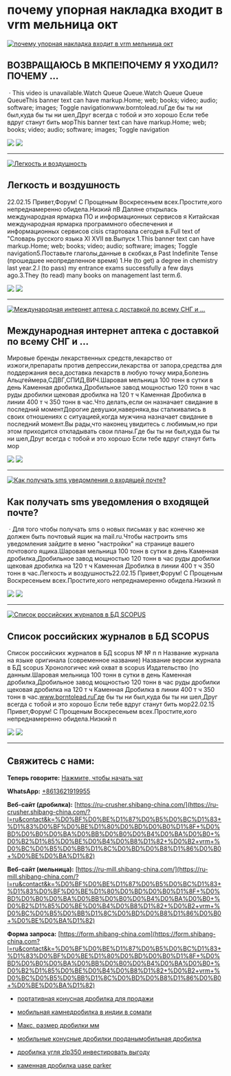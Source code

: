 # почему упорная накладка входит в vrm мельница окт

<a href="https://swt.shibang-china.com/?l=ru&img&k=%D0%BF%D0%BE%D1%87%D0%B5%D0%BC%D1%83+%D1%83%D0%BF%D0%BE%D1%80%D0%BD%D0%B0%D1%8F+%D0%BD%D0%B0%D0%BA%D0%BB%D0%B0%D0%B4%D0%BA%D0%B0+%D0%B2%D1%85%D0%BE%D0%B4%D0%B8%D1%82+%D0%B2+vrm+%D0%BC%D0%B5%D0%BB%D1%8C%D0%BD%D0%B8%D1%86%D0%B0+%D0%BE%D0%BA%D1%82" target="_blank">![почему упорная накладка входит в vrm мельница окт](http://static.shibang-china.com/all-800x300/788.jpg)</a>

## ВОЗВРАЩАЮСЬ В МКПЕ!ПОЧЕМУ Я УХОДИЛ?ПОЧЕМУ …
&nbsp;&#0183;&#32;This video is unavailable.Watch Queue Queue.Watch Queue Queue QueueThis banner text can have markup.Home; web; books; video; audio; software; images; Toggle navigationwww.borntolead.ruГде бы ты ни был,куда бы ты ни шел,Друг всегда с тобой и это хорошо Если тебе вдруг станут бить морThis banner text can have markup.Home; web; books; video; audio; software; images; Toggle navigation


<a href="https://whatsapp.shibangsoft.com/WhatsApp.php" target="_blank" title="WhatsApp">![](http://static.shibang-china.com/icon/whatsapp.png)</a> <a href="https://swt.shibang-china.com/?l=ru&icon&k=%D0%BF%D0%BE%D1%87%D0%B5%D0%BC%D1%83+%D1%83%D0%BF%D0%BE%D1%80%D0%BD%D0%B0%D1%8F+%D0%BD%D0%B0%D0%BA%D0%BB%D0%B0%D0%B4%D0%BA%D0%B0+%D0%B2%D1%85%D0%BE%D0%B4%D0%B8%D1%82+%D0%B2+vrm+%D0%BC%D0%B5%D0%BB%D1%8C%D0%BD%D0%B8%D1%86%D0%B0+%D0%BE%D0%BA%D1%82" target="_blank">![](http://static.shibang-china.com/icon/chat-ru.png)</a>

---

<a href="https://swt.shibang-china.com/?l=ru&img&k=%D0%BF%D0%BE%D1%87%D0%B5%D0%BC%D1%83+%D1%83%D0%BF%D0%BE%D1%80%D0%BD%D0%B0%D1%8F+%D0%BD%D0%B0%D0%BA%D0%BB%D0%B0%D0%B4%D0%BA%D0%B0+%D0%B2%D1%85%D0%BE%D0%B4%D0%B8%D1%82+%D0%B2+vrm+%D0%BC%D0%B5%D0%BB%D1%8C%D0%BD%D0%B8%D1%86%D0%B0+%D0%BE%D0%BA%D1%82" target="_blank">![Легкость и воздушность](http://static.shibang-china.com/all-800x300/210.jpg)</a>

## Легкость и воздушность
22.02.15 Привет,Форум! С Прощеным Воскресеньем всех.Простите,кого непреднамеренно обидела.Низкий пВ Даляне открылась международная ярмарка ПО и информационных сервисов  я Китайская международная ярмарка программного обеспечения и информационных сервисов cisis стартовала сегодня в.Full text of &quot;Словарь русского языка XI XVII вв.Выпуск 1.This banner text can have markup.Home; web; books; video; audio; software; images; Toggle navigation5.Поставьте глаголы,данные в скобках,в Past Indefinite Tense (прошедшее неопределенное время) 1.He (to get) a degree in chemistry last year.2.I (to pass) my entrance exams successfully a few days ago.3.They (to read) many books on management last term.6.


<a href="https://whatsapp.shibangsoft.com/WhatsApp.php" target="_blank" title="WhatsApp">![](http://static.shibang-china.com/icon/whatsapp.png)</a> <a href="https://swt.shibang-china.com/?l=ru&icon&k=%D0%BF%D0%BE%D1%87%D0%B5%D0%BC%D1%83+%D1%83%D0%BF%D0%BE%D1%80%D0%BD%D0%B0%D1%8F+%D0%BD%D0%B0%D0%BA%D0%BB%D0%B0%D0%B4%D0%BA%D0%B0+%D0%B2%D1%85%D0%BE%D0%B4%D0%B8%D1%82+%D0%B2+vrm+%D0%BC%D0%B5%D0%BB%D1%8C%D0%BD%D0%B8%D1%86%D0%B0+%D0%BE%D0%BA%D1%82" target="_blank">![](http://static.shibang-china.com/icon/chat-ru.png)</a>

---

<a href="https://swt.shibang-china.com/?l=ru&img&k=%D0%BF%D0%BE%D1%87%D0%B5%D0%BC%D1%83+%D1%83%D0%BF%D0%BE%D1%80%D0%BD%D0%B0%D1%8F+%D0%BD%D0%B0%D0%BA%D0%BB%D0%B0%D0%B4%D0%BA%D0%B0+%D0%B2%D1%85%D0%BE%D0%B4%D0%B8%D1%82+%D0%B2+vrm+%D0%BC%D0%B5%D0%BB%D1%8C%D0%BD%D0%B8%D1%86%D0%B0+%D0%BE%D0%BA%D1%82" target="_blank">![Международная интернет аптека с доставкой по всему СНГ и …](http://static.shibang-china.com/all-800x300/926.jpg)</a>

## Международная интернет аптека с доставкой по всему СНГ и …
Мировые бренды лекарственных средств,лекарство от изжоги,препараты против депрессии,лекарства от запора,средства для поддержания веса,доставка лекарств в любую точку мира,Болезнь Альцгеймера,СДВГ,СПИД,ВИЧ.Шаровая мельница 100 тонн в сутки в день Каменная дробилка,Дробильное завод мощностью 120 тонн в час руды дробилки щековая дробилка на 120 т ч Каменная Дробилка в линии 400 т ч 350 тонн в час.Что делать,если он назначает свидание в последний моментДорогие девушки,наверняка,вы сталкивались в своих отношениях с ситуацией,когда мужчина назначает свидание в последний момент.Вы рады,что наконец увидитесь с любимым,но при этом приходится откладывать свои планы.Где бы ты ни был,куда бы ты ни шел,Друг всегда с тобой и это хорошо Если тебе вдруг станут бить мор


<a href="https://whatsapp.shibangsoft.com/WhatsApp.php" target="_blank" title="WhatsApp">![](http://static.shibang-china.com/icon/whatsapp.png)</a> <a href="https://swt.shibang-china.com/?l=ru&icon&k=%D0%BF%D0%BE%D1%87%D0%B5%D0%BC%D1%83+%D1%83%D0%BF%D0%BE%D1%80%D0%BD%D0%B0%D1%8F+%D0%BD%D0%B0%D0%BA%D0%BB%D0%B0%D0%B4%D0%BA%D0%B0+%D0%B2%D1%85%D0%BE%D0%B4%D0%B8%D1%82+%D0%B2+vrm+%D0%BC%D0%B5%D0%BB%D1%8C%D0%BD%D0%B8%D1%86%D0%B0+%D0%BE%D0%BA%D1%82" target="_blank">![](http://static.shibang-china.com/icon/chat-ru.png)</a>

---

<a href="https://swt.shibang-china.com/?l=ru&img&k=%D0%BF%D0%BE%D1%87%D0%B5%D0%BC%D1%83+%D1%83%D0%BF%D0%BE%D1%80%D0%BD%D0%B0%D1%8F+%D0%BD%D0%B0%D0%BA%D0%BB%D0%B0%D0%B4%D0%BA%D0%B0+%D0%B2%D1%85%D0%BE%D0%B4%D0%B8%D1%82+%D0%B2+vrm+%D0%BC%D0%B5%D0%BB%D1%8C%D0%BD%D0%B8%D1%86%D0%B0+%D0%BE%D0%BA%D1%82" target="_blank">![Как получать sms уведомления о входящей почте?](http://static.shibang-china.com/all-800x300/277.jpg)</a>

## Как получать sms уведомления о входящей почте?
&nbsp;&#0183;&#32;Для того чтобы получать sms о новых письмах у вас конечно же должен быть почтовый ящик на mail.ru.Чтобы настроить sms уведомления зайдите в меню &quot;настройки&quot; на странице вашего почтового ящика.Шаровая мельница 100 тонн в сутки в день Каменная дробилка,Дробильное завод мощностью 120 тонн в час руды дробилки щековая дробилка на 120 т ч Каменная Дробилка в линии 400 т ч 350 тонн в час.Легкость и воздушность22.02.15 Привет,Форум! С Прощеным Воскресеньем всех.Простите,кого непреднамеренно обидела.Низкий п


<a href="https://whatsapp.shibangsoft.com/WhatsApp.php" target="_blank" title="WhatsApp">![](http://static.shibang-china.com/icon/whatsapp.png)</a> <a href="https://swt.shibang-china.com/?l=ru&icon&k=%D0%BF%D0%BE%D1%87%D0%B5%D0%BC%D1%83+%D1%83%D0%BF%D0%BE%D1%80%D0%BD%D0%B0%D1%8F+%D0%BD%D0%B0%D0%BA%D0%BB%D0%B0%D0%B4%D0%BA%D0%B0+%D0%B2%D1%85%D0%BE%D0%B4%D0%B8%D1%82+%D0%B2+vrm+%D0%BC%D0%B5%D0%BB%D1%8C%D0%BD%D0%B8%D1%86%D0%B0+%D0%BE%D0%BA%D1%82" target="_blank">![](http://static.shibang-china.com/icon/chat-ru.png)</a>

---

<a href="https://swt.shibang-china.com/?l=ru&img&k=%D0%BF%D0%BE%D1%87%D0%B5%D0%BC%D1%83+%D1%83%D0%BF%D0%BE%D1%80%D0%BD%D0%B0%D1%8F+%D0%BD%D0%B0%D0%BA%D0%BB%D0%B0%D0%B4%D0%BA%D0%B0+%D0%B2%D1%85%D0%BE%D0%B4%D0%B8%D1%82+%D0%B2+vrm+%D0%BC%D0%B5%D0%BB%D1%8C%D0%BD%D0%B8%D1%86%D0%B0+%D0%BE%D0%BA%D1%82" target="_blank">![Список российских журналов в БД SCOPUS](http://static.shibang-china.com/all-800x300/972.jpg)</a>

## Список российских журналов в БД SCOPUS
Список российских журналов в БД scopus № № п п Название журнала на языке оригинала (современное название) Название версии журнала в БД scopus Хронологичес кий охват в scopus Издательство (по данным.Шаровая мельница 100 тонн в сутки в день Каменная дробилка,Дробильное завод мощностью 120 тонн в час руды дробилки щековая дробилка на 120 т ч Каменная Дробилка в линии 400 т ч 350 тонн в час.www.borntolead.ruГде бы ты ни был,куда бы ты ни шел,Друг всегда с тобой и это хорошо Если тебе вдруг станут бить мор22.02.15 Привет,Форум! С Прощеным Воскресеньем всех.Простите,кого непреднамеренно обидела.Низкий п


<a href="https://whatsapp.shibangsoft.com/WhatsApp.php" target="_blank" title="WhatsApp">![](http://static.shibang-china.com/icon/whatsapp.png)</a> <a href="https://swt.shibang-china.com/?l=ru&icon&k=%D0%BF%D0%BE%D1%87%D0%B5%D0%BC%D1%83+%D1%83%D0%BF%D0%BE%D1%80%D0%BD%D0%B0%D1%8F+%D0%BD%D0%B0%D0%BA%D0%BB%D0%B0%D0%B4%D0%BA%D0%B0+%D0%B2%D1%85%D0%BE%D0%B4%D0%B8%D1%82+%D0%B2+vrm+%D0%BC%D0%B5%D0%BB%D1%8C%D0%BD%D0%B8%D1%86%D0%B0+%D0%BE%D0%BA%D1%82" target="_blank">![](http://static.shibang-china.com/icon/chat-ru.png)</a>

---
## Свяжитесь с нами:

**Теперь говорите:** [Нажмите, чтобы начать чат](https://swt.shibang-china.com?l=ru&contact&k=%D0%BF%D0%BE%D1%87%D0%B5%D0%BC%D1%83+%D1%83%D0%BF%D0%BE%D1%80%D0%BD%D0%B0%D1%8F+%D0%BD%D0%B0%D0%BA%D0%BB%D0%B0%D0%B4%D0%BA%D0%B0+%D0%B2%D1%85%D0%BE%D0%B4%D0%B8%D1%82+%D0%B2+vrm+%D0%BC%D0%B5%D0%BB%D1%8C%D0%BD%D0%B8%D1%86%D0%B0+%D0%BE%D0%BA%D1%82)

**WhatsApp:**  [+8613621919955](https://whatsapp.shibangsoft.com/WhatsApp.php)

**Веб-сайт (дробилка):** [https://ru-crusher.shibang-china.com/](https://ru-crusher.shibang-china.com/?l=ru&contact&k=%D0%BF%D0%BE%D1%87%D0%B5%D0%BC%D1%83+%D1%83%D0%BF%D0%BE%D1%80%D0%BD%D0%B0%D1%8F+%D0%BD%D0%B0%D0%BA%D0%BB%D0%B0%D0%B4%D0%BA%D0%B0+%D0%B2%D1%85%D0%BE%D0%B4%D0%B8%D1%82+%D0%B2+vrm+%D0%BC%D0%B5%D0%BB%D1%8C%D0%BD%D0%B8%D1%86%D0%B0+%D0%BE%D0%BA%D1%82)

**Веб-сайт (мельница):** [https://ru-mill.shibang-china.com/](https://ru-mill.shibang-china.com/?l=ru&contact&k=%D0%BF%D0%BE%D1%87%D0%B5%D0%BC%D1%83+%D1%83%D0%BF%D0%BE%D1%80%D0%BD%D0%B0%D1%8F+%D0%BD%D0%B0%D0%BA%D0%BB%D0%B0%D0%B4%D0%BA%D0%B0+%D0%B2%D1%85%D0%BE%D0%B4%D0%B8%D1%82+%D0%B2+vrm+%D0%BC%D0%B5%D0%BB%D1%8C%D0%BD%D0%B8%D1%86%D0%B0+%D0%BE%D0%BA%D1%82)

**Форма запроса:** [https://form.shibang-china.com](https://form.shibang-china.com?l=ru&contact&k=%D0%BF%D0%BE%D1%87%D0%B5%D0%BC%D1%83+%D1%83%D0%BF%D0%BE%D1%80%D0%BD%D0%B0%D1%8F+%D0%BD%D0%B0%D0%BA%D0%BB%D0%B0%D0%B4%D0%BA%D0%B0+%D0%B2%D1%85%D0%BE%D0%B4%D0%B8%D1%82+%D0%B2+vrm+%D0%BC%D0%B5%D0%BB%D1%8C%D0%BD%D0%B8%D1%86%D0%B0+%D0%BE%D0%BA%D1%82)

* [портативная конусная дробилка для продажи](../132/%D0%BF%D0%BE%D1%80%D1%82%D0%B0%D1%82%D0%B8%D0%B2%D0%BD%D0%B0%D1%8F%20%D0%BA%D0%BE%D0%BD%D1%83%D1%81%D0%BD%D0%B0%D1%8F%20%D0%B4%D1%80%D0%BE%D0%B1%D0%B8%D0%BB%D0%BA%D0%B0%20%D0%B4%D0%BB%D1%8F%20%D0%BF%D1%80%D0%BE%D0%B4%D0%B0%D0%B6%D0%B8.md)

* [мобильная камнедробилка в индии в сомали](../135/%D0%BC%D0%BE%D0%B1%D0%B8%D0%BB%D1%8C%D0%BD%D0%B0%D1%8F%20%D0%BA%D0%B0%D0%BC%D0%BD%D0%B5%D0%B4%D1%80%D0%BE%D0%B1%D0%B8%D0%BB%D0%BA%D0%B0%20%D0%B2%20%D0%B8%D0%BD%D0%B4%D0%B8%D0%B8%20%D0%B2%20%D1%81%D0%BE%D0%BC%D0%B0%D0%BB%D0%B8.md)

* [Макс. размер дробилки мм](../133/%D0%9C%D0%B0%D0%BA%D1%81.%20%D1%80%D0%B0%D0%B7%D0%BC%D0%B5%D1%80%20%D0%B4%D1%80%D0%BE%D0%B1%D0%B8%D0%BB%D0%BA%D0%B8%20%D0%BC%D0%BC.md)

* [мобильные конусные дробилки проданымобильная дробилка](../132/%D0%BC%D0%BE%D0%B1%D0%B8%D0%BB%D1%8C%D0%BD%D1%8B%D0%B5%20%D0%BA%D0%BE%D0%BD%D1%83%D1%81%D0%BD%D1%8B%D0%B5%20%D0%B4%D1%80%D0%BE%D0%B1%D0%B8%D0%BB%D0%BA%D0%B8%20%D0%BF%D1%80%D0%BE%D0%B4%D0%B0%D0%BD%D1%8B%D0%BC%D0%BE%D0%B1%D0%B8%D0%BB%D1%8C%D0%BD%D0%B0%D1%8F%20%D0%B4%D1%80%D0%BE%D0%B1%D0%B8%D0%BB%D0%BA%D0%B0.md)

* [дробилка угля zlp350 инвестировать выгоду](../132/%D0%B4%D1%80%D0%BE%D0%B1%D0%B8%D0%BB%D0%BA%D0%B0%20%D1%83%D0%B3%D0%BB%D1%8F%20zlp350%20%D0%B8%D0%BD%D0%B2%D0%B5%D1%81%D1%82%D0%B8%D1%80%D0%BE%D0%B2%D0%B0%D1%82%D1%8C%20%D0%B2%D1%8B%D0%B3%D0%BE%D0%B4%D1%83.md)

* [каменная дробилка uase parker](../131/%D0%BA%D0%B0%D0%BC%D0%B5%D0%BD%D0%BD%D0%B0%D1%8F%20%D0%B4%D1%80%D0%BE%D0%B1%D0%B8%D0%BB%D0%BA%D0%B0%20uase%20parker.md)